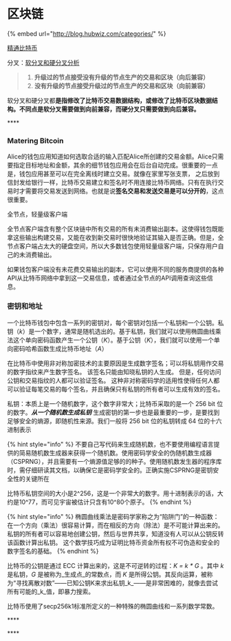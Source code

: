 # 区块链

{% embed url="http://blog.hubwiz.com/categories/" %}

[精通比特币](https://github.com/tianmingyun/MasterBitcoin2CN)



分叉：[软分叉和硬分叉分析](https://www.8btc.com/article/105773)

> 1. **升级过的节点接受没有升级的节点生产的交易和区块（向后兼容）**
> 2. **没有升级的节点接受升级过的节点生产的交易和区块（向前兼容）**

软分叉和硬分叉都**是指修改了比特币交易数据结构，或修改了比特币区块数据结构。不同点是软分叉需要做到向前兼容，而硬分叉只需要做到向后兼容。**

\*\*\*\*

### Matering Bitcoin

Alice的钱包应用知道如何选取合适的输入匹配Alice所创建的交易金额。Alice只需要指定目标地址和金额，其余的细节钱包应用会在后台自动完成。很重要的一点是，钱包应用甚至可以在完全离线时建立交易。就像在家里写张支票， 之后放到信封发给银行一样，比特币交易建立和签名时不用连接比特币网络。只有在执行交易时才需要将交易发送到网络。也就是说**签名交易和发送交易是可以分开的**，这点很重要。

全节点，轻量级客户端

全节点客户端含有整个区块链中所有交易的所有未消费输出副本。这使得钱包既能拿这些输出构建交易，又能在收到新交易时很快地验证其输入是否正确。但是，全节点客户端占太大的硬盘空间，所以大多数钱包使用轻量级客户端，只保存用户自己的未消费输出。

如果钱包客户端没有未花费交易输出的副本，它可以使用不同的服务商提供的各种API从比特币网络中拿到这一交易信息，或者通过全节点的API调用查询这些信息。



### 密钥和地址

一个比特币钱包中包含一系列的密钥对，每个密钥对包括一个私钥和一个公钥。私钥（_k_）是一个数字，通常是随机选出的。基于私钥，我们就可以使用椭圆曲线乘法这个单向密码函数产生一个公钥（_K_）。基于公钥（_K_），我们就可以使用一个单向密码哈希函数生成比特币地址（_A_）

在比特币中使用非对称加密技术的主要原因是生成数字签名；可以将私钥用作交易的数字指纹来产生数字签名。 该签名只能由知晓私钥的人生成。 但是，任何访问公钥和交易指纹的人都可以验证签名。 这种非对称密码学的适用性使得任何人都可以验证每笔交易的每个签名，并且确保只有私钥的所有者可以生成有效的签名。

私钥：本质上是一个随机数字，这个数字非常大；比特币采取的是一个 256 bit 位的数字。_**从一个随机数生成私钥**_ 生成密钥的第一步也是最重要的一步，是要找到足够安全的熵源，即随机性来源。我们一般将 256 bit 位的私钥转成 64 位的十六进制表示

{% hint style="info" %}
不要自己写代码来生成随机数，也不要使用编程语言提供的简易随机数生成器来获得一个随机数。使用密码学安全的伪随机数生成器（CSPRNG），并且需要有一个熵源值足够的的种子。使用随机数发生器的程序库时，需仔细研读其文档，以确保它是密码学安全的。正确实施CSPRNG是密钥安全性的关键所在

比特币私钥空间的大小是2^256，这是一个非常大的数字。用十进制表示的话，大约是10^77，而可见宇宙被估计只含有10^80个原子。
{% endhint %}

{% hint style="info" %}
椭圆曲线乘法是密码学家称之为“陷阱门”的一种函数：在一个方向（乘法）很容易计算，而在相反的方向（除法）是不可能计算出来的。私钥的所有者可以容易地创建公钥，然后与世界共享，知道没有人可以从公钥反转该函数计算出私钥。 这个数学技巧成为证明比特币资金所有权不可伪造和安全的数字签名的基础。
{% endhint %}

比特币的公钥是通过 ECC 计算出来的，这是不可逆转的过程：_K = k \* G_ 。其中 _k_ 是私钥，_G_ 是被称为_生成点_的常数点，而 _K_ 是所得公钥。其反向运算，被称为“寻找离散对数”——已知公钥K来求出私钥_k_——是非常困难的，就像去尝试所有可能的_k_值，即暴力搜索。

比特币使用了secp256k1标准所定义的一种特殊的椭圆曲线和一系列数学常数。

\*\*\*\*

\*\*\*\*



